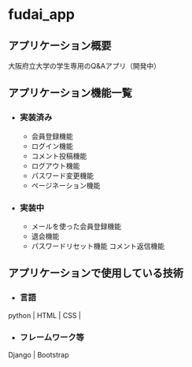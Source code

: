 # fudai_app
## アプリケーション概要

大阪府立大学の学生専用のQ&Aアプリ（開発中）

## アプリケーション機能一覧
* ### 実装済み
  * 会員登録機能
  * ログイン機能
  * コメント投稿機能
  * ログアウト機能
  * パスワード変更機能
  * ページネーション機能
* ### 実装中
  * メールを使った会員登録機能
  * 退会機能
  * パスワードリセット機能
  コメント返信機能
  
## アプリケーションで使用している技術
* ### 言語  
python | HTML | CSS | 
* ### フレームワーク等  
Django | Bootstrap
